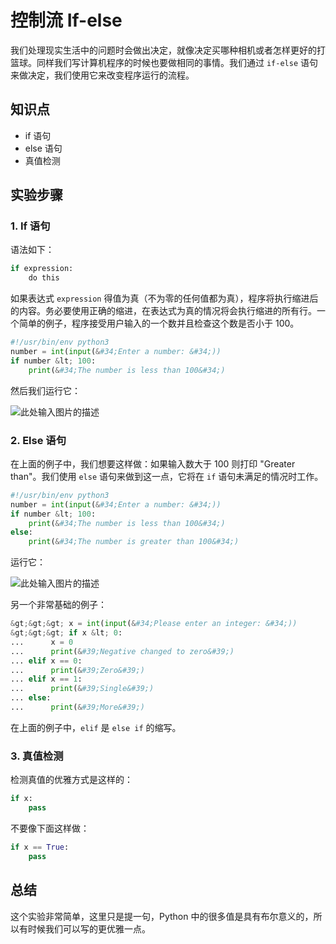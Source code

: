 # 控制流 If-else

我们处理现实生活中的问题时会做出决定，就像决定买哪种相机或者怎样更好的打篮球。同样我们写计算机程序的时候也要做相同的事情。我们通过 `if-else` 语句来做决定，我们使用它来改变程序运行的流程。

## 知识点

- if 语句
- else 语句
- 真值检测

## 实验步骤

### 1. If 语句

语法如下：

```python
if expression:
    do this
```

如果表达式 `expression` 得值为真（不为零的任何值都为真），程序将执行缩进后的内容。务必要使用正确的缩进，在表达式为真的情况将会执行缩进的所有行。一个简单的例子，程序接受用户输入的一个数并且检查这个数是否小于 100。

```python
#!/usr/bin/env python3
number = int(input(&#34;Enter a number: &#34;))
if number &lt; 100:
    print(&#34;The number is less than 100&#34;)
```

然后我们运行它：

![此处输入图片的描述](https://dn-anything-about-doc.qbox.me/document-uid212737labid2039timestamp1471332361038.png/wm)

### 2. Else 语句

在上面的例子中，我们想要这样做：如果输入数大于 100 则打印 &#34;Greater than&#34;。我们使用 `else` 语句来做到这一点，它将在 `if` 语句未满足的情况时工作。

```python
#!/usr/bin/env python3
number = int(input(&#34;Enter a number: &#34;))
if number &lt; 100:
    print(&#34;The number is less than 100&#34;)
else:
    print(&#34;The number is greater than 100&#34;)
```

运行它：

![此处输入图片的描述](https://dn-anything-about-doc.qbox.me/document-uid212737labid2039timestamp1471332377763.png/wm)

另一个非常基础的例子：

```python
&gt;&gt;&gt; x = int(input(&#34;Please enter an integer: &#34;))
&gt;&gt;&gt; if x &lt; 0:
...      x = 0
...      print(&#39;Negative changed to zero&#39;)
... elif x == 0:
...      print(&#39;Zero&#39;)
... elif x == 1:
...      print(&#39;Single&#39;)
... else:
...      print(&#39;More&#39;)
```

在上面的例子中，`elif` 是 `else if` 的缩写。

### 3. 真值检测

检测真值的优雅方式是这样的：

```python
if x:
    pass
```

不要像下面这样做：

```python
if x == True:
    pass
```

## 总结

这个实验非常简单，这里只是提一句，Python 中的很多值是具有布尔意义的，所以有时候我们可以写的更优雅一点。